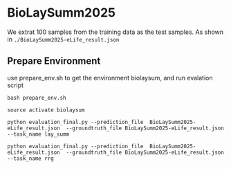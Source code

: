 # BioLaySumm2025

We extrat 100 samples from the training data as the test samples. As shown in `./BioLaySumm2025-eLife_result.json`

## Prepare Environment

use prepare_env.sh to get the environment biolaysum, and run evalation script
```
bash prepare_env.sh

source activate biolaysum

python evaluation_final.py --prediction_file  BioLaySumm2025-eLife_result.json  --groundtruth_file BioLaySumm2025-eLife_result.json --task_name lay_summ

python evaluation_final.py --prediction_file  BioLaySumm2025-eLife_result.json  --groundtruth_file BioLaySumm2025-eLife_result.json --task_name rrg
```


<!-- ### general_metric

This environment is used for runing `./evaluation.py` and `./evaluation_AlignScore.py`



Please create environment by folloing code:

```
conda create -n general_metric python=3.9.0

conda activate general_metric 

pip install nltk

pip install rouge

pip install scipy

pip install gritlm

pip install textstat

pip install transformers

pip install numpy==1.24.1

pip install pandas==1.5.3

pip install lens-metric
```



Run evaluation:

```
python evaluation.py --prediction_file  BioLaySumm2025-eLife_result.json  --groundtruth_file BioLaySumm2025-eLife_result.json --task_name Lay_Summarisation  

python evaluation_AlignScore.py --prediction_file  BioLaySumm2025-eLife_result.json  --groundtruth_file BioLaySumm2025-eLife_result.json --task_name Lay_Summarisation  
```



### SummaC

This environment is for SummaC

```
conda create -n SummaC python=3.9.0

conda activate SummaC

pip install torch

pip install summac
```

Evaluation:

```
python evaluation_SummaC.py --prediction_file  BioLaySumm2025-eLife_result.json  --groundtruth_file BioLaySumm2025-eLife_result.json --task_name Lay_Summarisation  
```

### RagGraph

It is used for **F1RadGraph** and **F1ChexBert**

```
conda create -n RagGraph python=3.9.0

conda activate RagGraph 

pip install torch==2.3
pip install transformers==4.39.0
pip install appdirs
jpip install sonpickle
pip install filelock
pip install h5py
pip install spacy
pip install nltk
pip install pytest

pip install scikit-learn
pip install numpy
pip install appdirs
pip install pandas

pip install radgraph

pip install f1chexbert
```

Evaluation:

```
python evaluation_f1radgraph.py --prediction_file  BioLaySumm2025-eLife_result.json  --groundtruth_file BioLaySumm2025-eLife_result.json --task_name Radiology_Report_Generation  

python evaluation_f1chexbert.py --prediction_file  BioLaySumm2025-eLife_result.json  --groundtruth_file BioLaySumm2025-eLife_result.json --task_name Radiology_Report_Generation
``` -->
